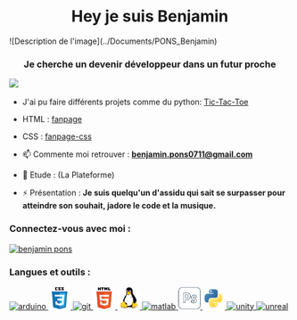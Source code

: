 <h1 align="center">Hey je suis Benjamin</h1>
![Description de l'image](../Documents/PONS_Benjamin)
<h3 align="center">Je cherche un devenir développeur dans un futur proche</h3>

<p align="left"> <img src="https://komarev.com/ghpvc/?username=benjamin-pons&label=Profile%20views&color=0e75b6&style=flat%22%20alt=%22benjamin-pons" /> </p>

- J'ai pu faire différents projets comme du python: [ Tic-Tac-Toe](https://github.com/anthony-rahajarison/tic-tac-toe/blob/main/tictactoe-v4.py)

- HTML : [fanpage](https://github.com/benjamin-pons/fanpage/blob/benjamin/Fansite4/rap%20benjamin.html)

- CSS : [fanpage-css](https://github.com/benjamin-pons/fanpage/blob/benjamin/Fansite4/rap%20benjamin.css)

- 📫 Commente moi retrouver : **benjamin.pons0711@gmail.com**

- 📄 Etude : (La Plateforme)

- ⚡ Présentation : **Je suis quelqu'un d'assidu qui sait se surpasser pour atteindre son souhait, jadore le code et la musique.**

<h3 align="left">Connectez-vous avec moi :</h3>
<p align="left">
<a href="https://linkedin.com/in/benjamin pons" target="blank"><img align="center" src="https://raw.githubusercontent.com/rahuldkjain/github-profile-readme-generator/master/src/images/icons/Social/linked-in-alt.svg" alt="benjamin pons" height=" 30" width="40" /></a>
</p>

<h3 align="left">Langues et outils :</h3>
<p align="left"> <a href="https://www.arduino.cc/" target="_blank" rel="noreferrer"> <img src="https://cdn.worldvectorlogo.com/logos/arduino-1.svg" alt="arduino" width="40" height="40"/> </a> <a href="https://www.w3schools.com/css/" target="_blank" rel="noreferrer"> <img src="https://raw.githubusercontent.com/devicons/devicon/master/icons/css3/css3-original-wordmark.svg" alt="css3" width="40" height="40"/> </a> <a href="https://git-scm.com/" target="_blank" rel="noreferrer"> <img src="https://www.vectorlogo.zone/logos/git-scm/git-scm-icon.svg" alt="git" width="40" height="40"/> </a> <a href="https://www.w3.org/html/" target="_blank" rel="noreferrer"> <img src="https://raw.githubusercontent.com/devicons/devicon/master/icons/html5/html5-original-wordmark.svg" alt="html5" width="40" height="40"/> </a> <a href="https://www.linux.org/" target="_blank" rel="noreferrer"> <img src="https://raw.githubusercontent.com/devicons/devicon/master/icons/linux/linux-original.svg" alt="linux" width="40" height="40"/> </a> <a href="https://www.mathworks.com/" target="_blank" rel="noreferrer"> <img src="https://upload.wikimedia.org/wikipedia/commons/2/21/Matlab_Logo.png" alt="matlab" width="40" height="40"/> </a> <a href="https://www.photoshop.com/fr" target="_blank" rel="noreferrer"> <img src="https://raw.githubusercontent.com/devicons/devicon/master/icons/photoshop/photoshop-line.svg" alt="photoshop" width="40" height="40"/> </a> <a href="https://www.python.org" target="_blank" rel="noreferrer"> <img src="https://raw.githubusercontent.com/devicons/devicon/master/icons/python/python-original.svg" alt="python" width="40" height="40"/> </a> <a href="https://unity.com/" target="_blank" rel="noreferrer"> <img src="https://www.vectorlogo.zone/logos/unity3d/unity3d-icon.svg" alt="unity" width="40" height="40"/> </a> <a href="https://unrealengine.com/" target="_blank" rel="noreferrer"> <img src="https://raw.githubusercontent.com/kenangundogan/fontisto/036b7eca71aab1bef8e6a0518f7329f13ed62f6b/icons/svg/brand/unreal-engine.svg" alt="unreal" width="40" height="40"/> </a> </p>

